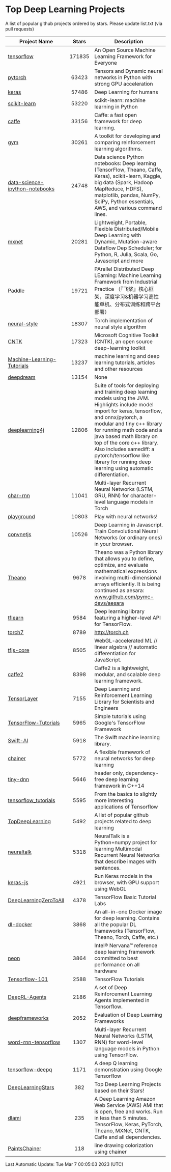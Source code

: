 # Top Deep Learning Projects
A list of popular github projects ordered by stars.
Please update list.txt (via pull requests)

|Project Name| Stars | Description |
| ---------- |:-----:| ----------- |
| [tensorflow](https://github.com/tensorflow/tensorflow) | 171835 | An Open Source Machine Learning Framework for Everyone |
| [pytorch](https://github.com/pytorch/pytorch) | 63423 | Tensors and Dynamic neural networks in Python with strong GPU acceleration |
| [keras](https://github.com/keras-team/keras) | 57486 | Deep Learning for humans |
| [scikit-learn](https://github.com/scikit-learn/scikit-learn) | 53220 | scikit-learn: machine learning in Python |
| [caffe](https://github.com/BVLC/caffe) | 33156 | Caffe: a fast open framework for deep learning. |
| [gym](https://github.com/openai/gym) | 30261 | A toolkit for developing and comparing reinforcement learning algorithms. |
| [data-science-ipython-notebooks](https://github.com/donnemartin/data-science-ipython-notebooks) | 24748 | Data science Python notebooks: Deep learning (TensorFlow, Theano, Caffe, Keras), scikit-learn, Kaggle, big data (Spark, Hadoop MapReduce, HDFS), matplotlib, pandas, NumPy, SciPy, Python essentials, AWS, and various command lines. |
| [mxnet](https://github.com/apache/mxnet) | 20281 | Lightweight, Portable, Flexible Distributed/Mobile Deep Learning with Dynamic, Mutation-aware Dataflow Dep Scheduler; for Python, R, Julia, Scala, Go, Javascript and more |
| [Paddle](https://github.com/PaddlePaddle/Paddle) | 19721 | PArallel Distributed Deep LEarning: Machine Learning Framework from Industrial Practice （『飞桨』核心框架，深度学习&机器学习高性能单机、分布式训练和跨平台部署） |
| [neural-style](https://github.com/jcjohnson/neural-style) | 18307 | Torch implementation of neural style algorithm |
| [CNTK](https://github.com/microsoft/CNTK) | 17323 | Microsoft Cognitive Toolkit (CNTK), an open source deep-learning toolkit |
| [Machine-Learning-Tutorials](https://github.com/ujjwalkarn/Machine-Learning-Tutorials) | 13237 | machine learning and deep learning tutorials, articles and other resources  |
| [deepdream](https://github.com/google/deepdream) | 13154 | None |
| [deeplearning4j](https://github.com/deeplearning4j/deeplearning4j) | 12806 | Suite of tools for deploying and training deep learning models using the JVM. Highlights include model import for keras, tensorflow, and onnx/pytorch, a modular and tiny c++ library for running math code and a java based math library on top of the core c++ library. Also includes samediff: a pytorch/tensorflow like library for running deep learning using automatic differentiation. |
| [char-rnn](https://github.com/karpathy/char-rnn) | 11041 | Multi-layer Recurrent Neural Networks (LSTM, GRU, RNN) for character-level language models in Torch |
| [playground](https://github.com/tensorflow/playground) | 10803 | Play with neural networks! |
| [convnetjs](https://github.com/karpathy/convnetjs) | 10526 | Deep Learning in Javascript. Train Convolutional Neural Networks (or ordinary ones) in your browser. |
| [Theano](https://github.com/Theano/Theano) | 9678 | Theano was a Python library that allows you to define, optimize, and evaluate mathematical expressions involving multi-dimensional arrays efficiently. It is being continued as aesara: www.github.com/pymc-devs/aesara |
| [tflearn](https://github.com/tflearn/tflearn) | 9584 | Deep learning library featuring a higher-level API for TensorFlow. |
| [torch7](https://github.com/torch/torch7) | 8789 | http://torch.ch |
| [tfjs-core](https://github.com/tensorflow/tfjs-core) | 8505 | WebGL-accelerated ML // linear algebra // automatic differentiation for JavaScript. |
| [caffe2](https://github.com/facebookarchive/caffe2) | 8398 | Caffe2 is a lightweight, modular, and scalable deep learning framework. |
| [TensorLayer](https://github.com/tensorlayer/TensorLayer) | 7155 | Deep Learning and Reinforcement Learning Library for Scientists and Engineers  |
| [TensorFlow-Tutorials](https://github.com/nlintz/TensorFlow-Tutorials) | 5965 | Simple tutorials using Google's TensorFlow Framework |
| [Swift-AI](https://github.com/Swift-AI/Swift-AI) | 5918 | The Swift machine learning library. |
| [chainer](https://github.com/chainer/chainer) | 5772 | A flexible framework of neural networks for deep learning |
| [tiny-dnn](https://github.com/tiny-dnn/tiny-dnn) | 5646 | header only, dependency-free deep learning framework in C++14 |
| [tensorflow_tutorials](https://github.com/pkmital/tensorflow_tutorials) | 5595 | From the basics to slightly more interesting applications of Tensorflow |
| [TopDeepLearning](https://github.com/aymericdamien/TopDeepLearning) | 5492 | A list of popular github projects related to deep learning |
| [neuraltalk](https://github.com/karpathy/neuraltalk) | 5318 | NeuralTalk is a Python+numpy project for learning Multimodal Recurrent Neural Networks that describe images with sentences. |
| [keras-js](https://github.com/transcranial/keras-js) | 4921 | Run Keras models in the browser, with GPU support using WebGL |
| [DeepLearningZeroToAll](https://github.com/hunkim/DeepLearningZeroToAll) | 4378 | TensorFlow Basic Tutorial Labs |
| [dl-docker](https://github.com/floydhub/dl-docker) | 3868 | An all-in-one Docker image for deep learning. Contains all the popular DL frameworks (TensorFlow, Theano, Torch, Caffe, etc.) |
| [neon](https://github.com/NervanaSystems/neon) | 3864 | Intel® Nervana™ reference deep learning framework committed to best performance on all hardware |
| [Tensorflow-101](https://github.com/sjchoi86/Tensorflow-101) | 2588 | TensorFlow Tutorials |
| [DeepRL-Agents](https://github.com/awjuliani/DeepRL-Agents) | 2186 | A set of Deep Reinforcement Learning Agents implemented in Tensorflow. |
| [deepframeworks](https://github.com/zer0n/deepframeworks) | 2052 | Evaluation of Deep Learning Frameworks |
| [word-rnn-tensorflow](https://github.com/hunkim/word-rnn-tensorflow) | 1307 | Multi-layer Recurrent Neural Networks (LSTM, RNN) for word-level language models in Python using TensorFlow. |
| [tensorflow-deepq](https://github.com/siemanko/tensorflow-deepq) | 1171 | A deep Q learning demonstration using Google Tensorflow |
| [DeepLearningStars](https://github.com/hunkim/DeepLearningStars) | 382 | Top Deep Learning Projects based on their Stars! |
| [dlami](https://github.com/ritchieng/dlami) | 235 | A Deep Learning Amazon Web Service (AWS) AMI that is open, free and works. Run in less than 5 minutes. TensorFlow, Keras, PyTorch, Theano, MXNet, CNTK, Caffe and all dependencies. |
| [PaintsChainer](https://github.com/taizan/PaintsChainer) | 118 | line drawing colorization using chainer |

Last Automatic Update: Tue Mar  7 00:05:03 2023 (UTC)
